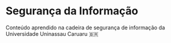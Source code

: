 # Segurança da Informação 
Conteúdo aprendido na cadeira de segurança de informação da Universidade Uninassau Caruaru :brazil:
